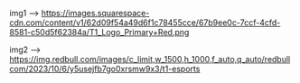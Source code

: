 img1 --> https://images.squarespace-cdn.com/content/v1/62d09f54a49d6f1c78455cce/67b9ee0c-7ccf-4cfd-8581-c50d5f62384a/T1_Logo_Primary+Red.png

img2 --> https://img.redbull.com/images/c_limit,w_1500,h_1000,f_auto,q_auto/redbullcom/2023/10/6/y5usejfb7go0xrsmw9x3/t1-esports
